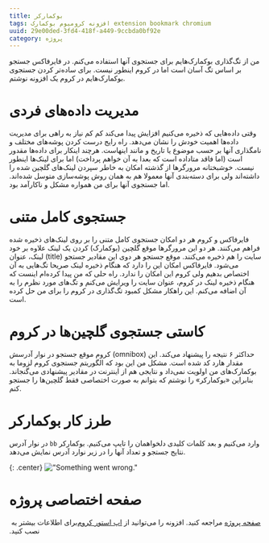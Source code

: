 ```yaml
---
title: بوکمارکر
tags: افزونه کرومیوم بوکمارک extension bookmark chromium
uuid: 29e00ded-3fd4-418f-a449-9ccbda0bf92e
category: پروژه
---
```


من از تگ‌گذاری بوکمارک‌هایم برای جستجوی آنها استفاده می‌کنم. در فایرفاکس جستجو بر اساس تگ آسان است اما در کروم اینطور نیست. برای ساده‌تر کردن جستجوی بوکمارک‌هایم در کروم یک افزونه نوشتم.

# مدیریت داده‌های فردی
وقتی داده‌هایی که ذخیره می‌کنیم افزایش پیدا می‌کند کم کم نیاز به راهی برای مدیریت داده‌ها اهمیت خودش را نشان می‌دهد. راه رایج درست کردن پوشه‌های مختلف و نامگذاری آنها بر حسب موضوع یا تاریخ و مانند اینهاست. هرچند اینکار برای داده‌ها مقدور است (اما فاقد متاداده است که بعدا به آن خواهم پرداخت) اما برای لینک‌ها اینطور نیست. خوشبختانه مرورگرها از گذشته امکان به خاطر سپردن لینک‌های گلچین شده را داشته‌اند ولی برای دسته‌بندی آنها معمولا هم به همان روش پوشه‌سازی متوسل شده‌اند. اما جستجوی آنها برای من همواره مشکل و ناکارآمد بود.

# جستجوی کامل متنی
فایرفاکس و کروم هر دو امکان جستجوی کامل متنی را بر روی لینک‌های ذخیره شده فراهم می‌کنند. هر دو این مرورگرها موقع گلچین (بوکمارک) کردن یک لینک علاوه بر خود لینک، عنوان (title) سایت را هم ذخیره می‌کنند. موقع جستجو هر دوی این مقادیر جستجو می‌شود. فایرفاکس امکان این را دارد که هنگام ذخیره لینک صریحا تگ‌هایی به آن اختصاص بدهیم ولی کروم این امکان را ندارد. راه حلی که من پیدا کرده‌ام اینست که هنگام ذخیره لینک در کروم، عنوان سایت را ویرایش می‌کنم و تگ‌های مورد نظرم را به آن اضافه می‌کنم. این راهکار مشکل کمبود تگ‌گذاری در کروم را برای من حل کرده است.

# کاستی جستجوی گلچین‌ها در کروم
کروم موقع جستجو در نوار آدرسش (omnibox) حداکثر ۶ نتیجه را پیشنهاد می‌کند. این مقدار هارد کد شده است. مشکل من این بود که الگوریتم جستجوی کروم لزوما به بوکمارک‌های من اولویت نمی‌داد و نتایجی هم از اینترنت در مقادیر پیشنهادی می‌گنجاند. بنابراین «بوکمارکر» را نوشتم که بتوانم به صورت اختصاصی فقط گلچین‌ها را جستجو کنم.

# طرز کار بوکمارکر
در نوار آدرس `bb` وارد می‌کنیم و بعد کلمات کلیدی دلخواهمان را تایپ می‌کنیم. بوکمارکر نتایج جستجو و تعداد آنها را در زیر نوارد آدرس نمایش می‌دهد.


{: .center}
!["Something went wrong."](assets/pimg/bookmarker.png "بوکمارکر فقط گلچین‌ها را جستجو می کند.")

# صفحه اختصاصی پروژه
برای اطلاعات بیشتر به ‏‎[صفحه پروژه](projects/bookmarker) مراجعه کنید. افزونه را می‌توانید از ‏‏‬[اپ استور کروم‮‮](https://chrome.google.com/webstore/detail/dogmmdcflcflabibfbecmfgaaobifimo) نصب کنید.
